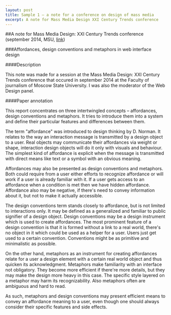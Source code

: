 ```yaml
---
layout: post
title: Sample 1 — a note for a conference on design of mass media
excerpt: A note for Mass Media Design XXI Century Trends conference
---
```


##A note for Mass Media Design: XXI Century Trends conference (september 2014, MSU, [link](http://designmsu.ru/wp-content/uploads/2014/10/tezis_2014_msu.pdf))

###Affordances, design conventions and metaphors in web interface design

####Description

This note was made for a session at the Mass Media Design: XXI Century Trends conference that occured in september 2014 at the Faculty of journalism of Moscow State University. I was also the moderator of the Web Design panel.

####Paper annotation

This report concentrates on three intertwingled concepts – affordances, design conventions and metaphors. It tries to introduce them into a system and define their particular features and differences between them.

The term "affordance" was introduced to design thinking by D. Norman. It relates to the way an interaction message is transmitted by a design object to a user. Real objects may communicate their affordances via weight or shape, interaction design objects will do it only with visuals and behaviour. The simplest kind of affordance is explicit when the message is transmitted with direct means like text or a symbol with an obvious meaning. 

Affordances may also be presented as design conventions and metaphors. Both could require from a user either efforts to recognize affordance or will work if a user is already familiar with it. If a user gets access to an affordance when a condition is met then we have hidden affordance. Affordance also may be negative, if there's need to convey information about it, but not to make it actually accessible.

The design conventions term stands closely to affordance, but is not limited to interactions only. It may be defined as a generalized and familiar to public signifier of a design object. Design conventions may be a design instrument which is used to create affordances. The most prominent feature of a design convention is that it is formed without a link to a real world, there's no object in it which could be used as a helper for a user. Users just get used to a certain convention. Conventions might be as primitive and minimalistic as possible.

On the other hand, metaphors as an instrument for creating affordances relate for a user a design element with a certain real world object and thus quicken its acknowledgment. Metaphors make familiarity with an interface not obligatory. They become more efficient if there're more details, but they may make the design more heavy in this case. The specific style layered on a metaphor may harm its recognizability. Also metaphors often are ambiguous and hard to read.

As such, metaphors and design conventions may present efficient means to convey an affordance meaning to a user, even though one should always consider their specific features and side effects.